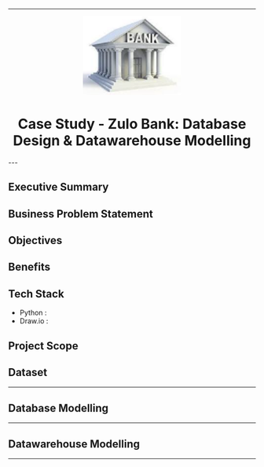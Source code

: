
---
<p align="center">
  <img src="../assets/banklogo.png" alt="Bank Logo" width="200"/>
<h1 align="center"><strong>Case Study - Zulo Bank: Database Design & Datawarehouse Modelling</strong></h1>
---

## **Executive Summary**


## **Business Problem Statement**


## **Objectives**


## **Benefits**


## **Tech Stack**
- Python : 
- Draw.io :

## **Project Scope**


## **Dataset**

---

## **Database Modelling**


---

## **Datawarehouse Modelling**


---

